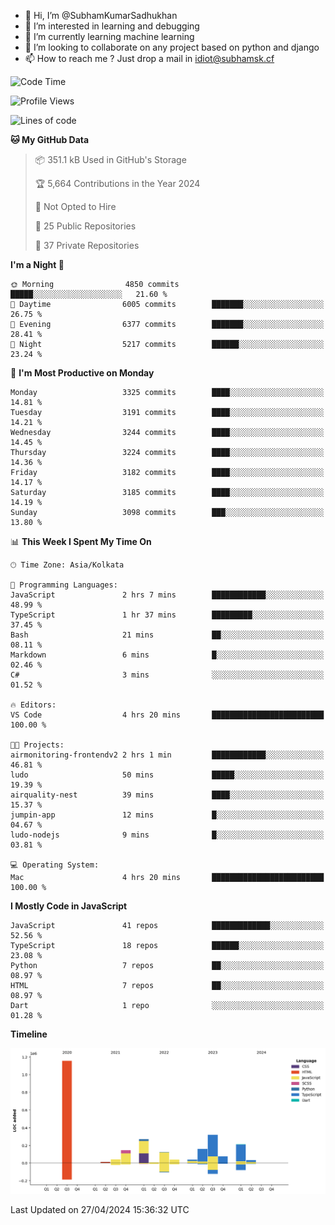 - 👋 Hi, I’m @SubhamKumarSadhukhan
- 👀 I’m interested in learning and debugging
- 🌱 I’m currently learning machine learning
- 💞️ I’m looking to collaborate on any project based on python and django
- 📫 How to reach me ?
      Just drop a mail in idiot@subhamsk.cf

<!---
SubhamKumarSadhukhan/SubhamKumarSadhukhan is a ✨ special ✨ repository because its `README.md` (this file) appears on your GitHub profile.
You can click the Preview link to take a look at your changes.
--->


<!--START_SECTION:waka-->
![Code Time](http://img.shields.io/badge/Code%20Time-2%2C138%20hrs%2029%20mins-blue)

![Profile Views](http://img.shields.io/badge/Profile%20Views-0-blue)

![Lines of code](https://img.shields.io/badge/From%20Hello%20World%20I%27ve%20Written-2.6%20million%20lines%20of%20code-blue)

**🐱 My GitHub Data** 

> 📦 351.1 kB Used in GitHub's Storage 
 > 
> 🏆 5,664 Contributions in the Year 2024
 > 
> 🚫 Not Opted to Hire
 > 
> 📜 25 Public Repositories 
 > 
> 🔑 37 Private Repositories 
 > 
**I'm a Night 🦉** 

```text
🌞 Morning                4850 commits        █████░░░░░░░░░░░░░░░░░░░░   21.60 % 
🌆 Daytime                6005 commits        ███████░░░░░░░░░░░░░░░░░░   26.75 % 
🌃 Evening                6377 commits        ███████░░░░░░░░░░░░░░░░░░   28.41 % 
🌙 Night                  5217 commits        ██████░░░░░░░░░░░░░░░░░░░   23.24 % 
```
📅 **I'm Most Productive on Monday** 

```text
Monday                   3325 commits        ████░░░░░░░░░░░░░░░░░░░░░   14.81 % 
Tuesday                  3191 commits        ████░░░░░░░░░░░░░░░░░░░░░   14.21 % 
Wednesday                3244 commits        ████░░░░░░░░░░░░░░░░░░░░░   14.45 % 
Thursday                 3224 commits        ████░░░░░░░░░░░░░░░░░░░░░   14.36 % 
Friday                   3182 commits        ████░░░░░░░░░░░░░░░░░░░░░   14.17 % 
Saturday                 3185 commits        ████░░░░░░░░░░░░░░░░░░░░░   14.19 % 
Sunday                   3098 commits        ███░░░░░░░░░░░░░░░░░░░░░░   13.80 % 
```


📊 **This Week I Spent My Time On** 

```text
🕑︎ Time Zone: Asia/Kolkata

💬 Programming Languages: 
JavaScript               2 hrs 7 mins        ████████████░░░░░░░░░░░░░   48.99 % 
TypeScript               1 hr 37 mins        █████████░░░░░░░░░░░░░░░░   37.45 % 
Bash                     21 mins             ██░░░░░░░░░░░░░░░░░░░░░░░   08.11 % 
Markdown                 6 mins              █░░░░░░░░░░░░░░░░░░░░░░░░   02.46 % 
C#                       3 mins              ░░░░░░░░░░░░░░░░░░░░░░░░░   01.52 % 

🔥 Editors: 
VS Code                  4 hrs 20 mins       █████████████████████████   100.00 % 

🐱‍💻 Projects: 
airmonitoring-frontendv2 2 hrs 1 min         ████████████░░░░░░░░░░░░░   46.81 % 
ludo                     50 mins             █████░░░░░░░░░░░░░░░░░░░░   19.39 % 
airquality-nest          39 mins             ████░░░░░░░░░░░░░░░░░░░░░   15.37 % 
jumpin-app               12 mins             █░░░░░░░░░░░░░░░░░░░░░░░░   04.67 % 
ludo-nodejs              9 mins              █░░░░░░░░░░░░░░░░░░░░░░░░   03.81 % 

💻 Operating System: 
Mac                      4 hrs 20 mins       █████████████████████████   100.00 % 
```

**I Mostly Code in JavaScript** 

```text
JavaScript               41 repos            █████████████░░░░░░░░░░░░   52.56 % 
TypeScript               18 repos            ██████░░░░░░░░░░░░░░░░░░░   23.08 % 
Python                   7 repos             ██░░░░░░░░░░░░░░░░░░░░░░░   08.97 % 
HTML                     7 repos             ██░░░░░░░░░░░░░░░░░░░░░░░   08.97 % 
Dart                     1 repo              ░░░░░░░░░░░░░░░░░░░░░░░░░   01.28 % 
```



**Timeline**

![Lines of Code chart](https://raw.githubusercontent.com/SubhamKumarSadhukhan/SubhamKumarSadhukhan/main/assets/bar_graph.png)


 Last Updated on 27/04/2024 15:36:32 UTC
<!--END_SECTION:waka-->
